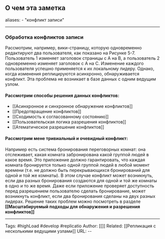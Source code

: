 ## О чем эта заметка
aliases: 
	- "конфликт записи"

---

### Обработка конфликтов записи 
Рассмотрим, например, вики-страницу, которую одновременно редактируют два пользователя, как показано на Рисунке 5-7. Пользователь 1 изменяет заголовок страницы с А на B, а пользователь 2 одновременно изменяет заголовок с А на C. Изменение каждого пользователя успешно применяется к их локальному лидеру. Однако, когда изменения реплицируются асинхронно, обнаруживается конфликт. Эта проблема не возникает в базе данных с одним ведущим узлом.

#### Рассмотрим способы решения данных конфликтов:
- [[Асинхронное и синхронное обнаружение конфликтов]]
- [[Предотвращение конфликтов]]
- [[Сходимость к согласованному состоянию]]
- [[Пользовательская логика разрешения конфликтов]]
- [[Атематическое разрешение конфликтов]]

#### Рассмотрим мене тривиальный и очевидный конфликт:
Например есть система бронирования переговорных комнат: она отслеживает, какая комната забронирована какой группой людей в какое время. Это приложение должно гарантировать, что каждая комната бронируется только одной группой людей в любой момент времени (т.е. не должно быть перекрывающихся бронирований для одной и той же комнаты). В этом случае конфликт может возникнуть, если два разных бронирования создаются для одной и той же комнаты в одно и то же время. Даже если приложение проверяет доступность перед разрешением пользователю сделать бронирование, может возникнуть конфликт, если два бронирования сделаны на двух разных лидерах. Решение таких проблем можно посмотреть в разделе **[[Масштабируемый подходы для обнаружения и разрешения конфликтов]]**


---
Tags: #highLoad #develop #replicatio
Author: [[]]
Related: [[Репликация с несколькими ведущими узлами]]
URL: -- 